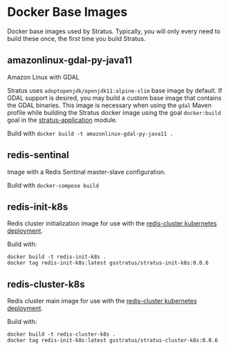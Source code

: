 # Docker Base Images

Docker base images used by Stratus. Typically, you will only every need to build these once, the first time you build 
Stratus.

## amazonlinux-gdal-py-java11

Amazon Linux with GDAL 

Stratus uses `adoptopenjdk/openjdk11:alpine-slim` base image by default.  If GDAL support is desired, you may build a 
custom base image that contains the GDAL binaries. This image is necessary when using the `gdal` Maven profile while
building the Stratus docker image using the goal `docker:build` goal in the 
[stratus-application](../../src/stratus-application) module.

Build with `docker build -t amazonlinux-gdal-py-java11 .`

## redis-sentinal

Image with a Redis Sentinal master-slave configuration.

Build with `docker-compose build`

## redis-init-k8s

Redis cluster initialization image for use with the [redis-cluster kubernetes deployment](../../deploy/kubernetes/manifests/redis-cluster).

Build with: 

```
docker build -t redis-init-k8s .
docker tag redis-init-k8s:latest gsstratus/stratus-init-k8s:0.0.6

```

## redis-cluster-k8s

Redis cluster main image for use with the [redis-cluster kubernetes deployment](../../deploy/kubernetes/manifests/redis-cluster).

Build with: 

```
docker build -t redis-cluster-k8s .
docker tag redis-init-k8s:latest gsstratus/stratus-cluster-k8s:0.0.6

```